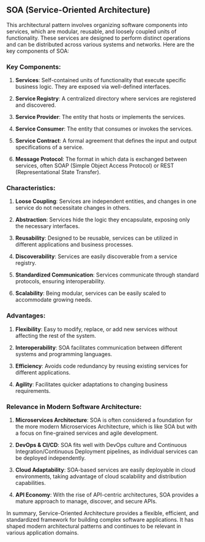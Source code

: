 ## SOA (Service-Oriented Architecture)
This architectural pattern involves organizing software components into services, which are modular, reusable, and loosely coupled units of functionality. These services are designed to perform distinct operations and can be distributed across various systems and networks. Here are the key components of SOA:

### Key Components:

1. **Services**: Self-contained units of functionality that execute specific business logic. They are exposed via well-defined interfaces.

2. **Service Registry**: A centralized directory where services are registered and discovered.

3. **Service Provider**: The entity that hosts or implements the services.

4. **Service Consumer**: The entity that consumes or invokes the services.

5. **Service Contract**: A formal agreement that defines the input and output specifications of a service.

6. **Message Protocol**: The format in which data is exchanged between services, often SOAP (Simple Object Access Protocol) or REST (Representational State Transfer).

### Characteristics:

1. **Loose Coupling**: Services are independent entities, and changes in one service do not necessitate changes in others.

2. **Abstraction**: Services hide the logic they encapsulate, exposing only the necessary interfaces.

3. **Reusability**: Designed to be reusable, services can be utilized in different applications and business processes.

4. **Discoverability**: Services are easily discoverable from a service registry.

5. **Standardized Communication**: Services communicate through standard protocols, ensuring interoperability.

6. **Scalability**: Being modular, services can be easily scaled to accommodate growing needs.

### Advantages:

1. **Flexibility**: Easy to modify, replace, or add new services without affecting the rest of the system.

2. **Interoperability**: SOA facilitates communication between different systems and programming languages.

3. **Efficiency**: Avoids code redundancy by reusing existing services for different applications.

4. **Agility**: Facilitates quicker adaptations to changing business requirements.

### Relevance in Modern Software Architecture:

1. **Microservices Architecture**: SOA is often considered a foundation for the more modern Microservices Architecture, which is like SOA but with a focus on fine-grained services and agile development.

2. **DevOps & CI/CD**: SOA fits well with DevOps culture and Continuous Integration/Continuous Deployment pipelines, as individual services can be deployed independently.

3. **Cloud Adaptability**: SOA-based services are easily deployable in cloud environments, taking advantage of cloud scalability and distribution capabilities.

4. **API Economy**: With the rise of API-centric architectures, SOA provides a mature approach to manage, discover, and secure APIs.

In summary, Service-Oriented Architecture provides a flexible, efficient, and standardized framework for building complex software applications. It has shaped modern architectural patterns and continues to be relevant in various application domains.
